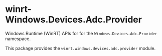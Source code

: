 <!-- warning: Please don't edit this file. It was automatically generated. -->

# winrt-Windows.Devices.Adc.Provider

Windows Runtime (WinRT) APIs for for the `Windows.Devices.Adc.Provider` namespace.

This package provides the `winrt.windows.devices.adc.provider` module.
